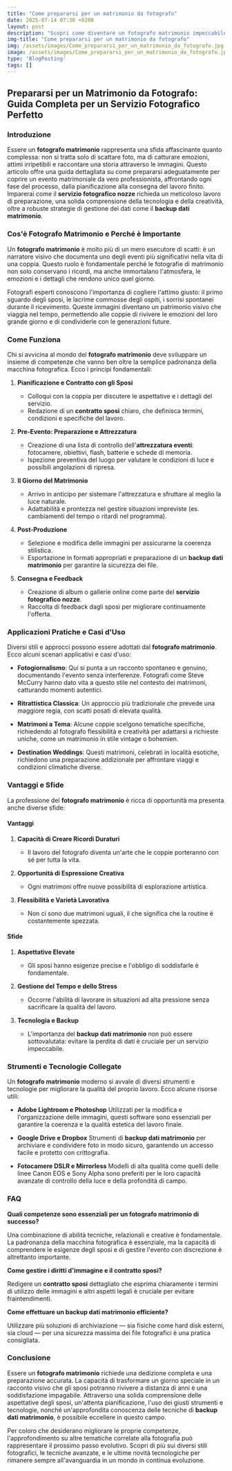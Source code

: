 ```yaml
---
title: "Come prepararsi per un matrimonio da fotografo"
date: 2025-07-14 07:30 +0200
layout: post
description: "Scopri come diventare un fotografo matrimonio impeccabile, coprendo contratto sposi e attrezzatura eventi per un servizio fotografico nozze perfetto."
img-title: "Come prepararsi per un matrimonio da fotografo"
img: /assets/images/Come_prepararsi_per_un_matrimonio_da_fotografo.jpg
image: /assets/images/Come_prepararsi_per_un_matrimonio_da_fotografo.jpg
type: 'BlogPosting'
tags: []
---
```


## Prepararsi per un Matrimonio da Fotografo: Guida Completa per un Servizio Fotografico Perfetto

### Introduzione

Essere un **fotografo matrimonio** rappresenta una sfida affascinante quanto complessa: non si tratta solo di scattare foto, ma di catturare emozioni, attimi irripetibili e raccontare una storia attraverso le immagini. Questo articolo offre una guida dettagliata su come prepararsi adeguatamente per coprire un evento matrimoniale da vero professionista, affrontando ogni fase del processo, dalla pianificazione alla consegna del lavoro finito. Imparerai come il **servizio fotografico nozze** richieda un meticoloso lavoro di preparazione, una solida comprensione della tecnologia e della creatività, oltre a robuste strategie di gestione dei dati come il **backup dati matrimonio**.

### Cos'è Fotografo Matrimonio e Perché è Importante

Un **fotografo matrimonio** è molto più di un mero esecutore di scatti: è un narratore visivo che documenta uno degli eventi più significativi nella vita di una coppia. Questo ruolo è fondamentale perché le fotografie di matrimonio non solo conservano i ricordi, ma anche immortalano l'atmosfera, le emozioni e i dettagli che rendono unico quel giorno.

Fotografi esperti conoscono l'importanza di cogliere l'attimo giusto: il primo sguardo degli sposi, le lacrime commosse degli ospiti, i sorrisi spontanei durante il ricevimento. Queste immagini diventano un patrimonio visivo che viaggia nel tempo, permettendo alle coppie di rivivere le emozioni del loro grande giorno e di condividerle con le generazioni future.

### Come Funziona

Chi si avvicina al mondo del **fotografo matrimonio** deve sviluppare un insieme di competenze che vanno ben oltre la semplice padronanza della macchina fotografica. Ecco i principi fondamentali:

1. **Pianificazione e Contratto con gli Sposi**
   - Colloqui con la coppia per discutere le aspettative e i dettagli del servizio.
   - Redazione di un **contratto sposi** chiaro, che definisca termini, condizioni e specifiche del lavoro.

2. **Pre-Evento: Preparazione e Attrezzatura**
   - Creazione di una lista di controllo dell'**attrezzatura eventi**: fotocamere, obiettivi, flash, batterie e schede di memoria.
   - Ispezione preventiva del luogo per valutare le condizioni di luce e possibili angolazioni di ripresa.

3. **Il Giorno del Matrimonio**
   - Arrivo in anticipo per sistemare l'attrezzatura e sfruttare al meglio la luce naturale.
   - Adattabilità e prontezza nel gestire situazioni impreviste (es. cambiamenti del tempo o ritardi nel programma).

4. **Post-Produzione**
   - Selezione e modifica delle immagini per assicurarne la coerenza stilistica.
   - Esportazione in formati appropriati e preparazione di un **backup dati matrimonio** per garantire la sicurezza dei file.

5. **Consegna e Feedback**
   - Creazione di album o gallerie online come parte del **servizio fotografico nozze**.
   - Raccolta di feedback dagli sposi per migliorare continuamente l'offerta.

### Applicazioni Pratiche e Casi d'Uso

Diversi stili e approcci possono essere adottati dal **fotografo matrimonio**. Ecco alcuni scenari applicativi e casi d'uso:

- **Fotogiornalismo**: Qui si punta a un racconto spontaneo e genuino, documentando l'evento senza interferenze. Fotografi come Steve McCurry hanno dato vita a questo stile nel contesto dei matrimoni, catturando momenti autentici.

- **Ritrattistica Classica**: Un approccio più tradizionale che prevede una maggiore regia, con scatti posati di elevata qualità.

- **Matrimoni a Tema**: Alcune coppie scelgono tematiche specifiche, richiedendo al fotografo flessibilità e creatività per adattarsi a richieste uniche, come un matrimonio in stile vintage o bohemien.

- **Destination Weddings**: Questi matrimoni, celebrati in località esotiche, richiedono una preparazione addizionale per affrontare viaggi e condizioni climatiche diverse.

### Vantaggi e Sfide

La professione del **fotografo matrimonio** è ricca di opportunità ma presenta anche diverse sfide:

#### Vantaggi

1. **Capacità di Creare Ricordi Duraturi**
   - Il lavoro del fotografo diventa un'arte che le coppie porteranno con sé per tutta la vita.

2. **Opportunità di Espressione Creativa**
   - Ogni matrimoni offre nuove possibilità di esplorazione artistica.

3. **Flessibilità e Varietà Lavorativa**
   - Non ci sono due matrimoni uguali, il che significa che la routine è costantemente spezzata.

#### Sfide

1. **Aspettative Elevate**
   - Gli sposi hanno esigenze precise e l'obbligo di soddisfarle è fondamentale.

2. **Gestione del Tempo e dello Stress**
   - Occorre l'abilità di lavorare in situazioni ad alta pressione senza sacrificare la qualità del lavoro.

3. **Tecnologia e Backup**
   - L'importanza del **backup dati matrimonio** non può essere sottovalutata: evitare la perdita di dati è cruciale per un servizio impeccabile.

### Strumenti e Tecnologie Collegate

Un **fotografo matrimonio** moderno si avvale di diversi strumenti e tecnologie per migliorare la qualità del proprio lavoro. Ecco alcune risorse utili:

- **Adobe Lightroom e Photoshop**
  Utilizzati per la modifica e l'organizzazione delle immagini, questi software sono essenziali per garantire la coerenza e la qualità estetica del lavoro finale.

- **Google Drive e Dropbox**
  Strumenti di **backup dati matrimonio** per archiviare e condividere foto in modo sicuro, garantendo un accesso facile e protetto con crittografia.

- **Fotocamere DSLR e Mirrorless**
  Modelli di alta qualità come quelli delle linee Canon EOS e Sony Alpha sono preferiti per le loro capacità avanzate di controllo della luce e della profondità di campo.

### FAQ

**Quali competenze sono essenziali per un fotografo matrimonio di successo?**

Una combinazione di abilità tecniche, relazionali e creative è fondamentale. La padronanza della macchina fotografica è essenziale, ma la capacità di comprendere le esigenze degli sposi e di gestire l'evento con discrezione è altrettanto importante.

**Come gestire i diritti d'immagine e il contratto sposi?**

Redigere un **contratto sposi** dettagliato che esprima chiaramente i termini di utilizzo delle immagini e altri aspetti legali è cruciale per evitare fraintendimenti.

**Come effettuare un backup dati matrimonio efficiente?**

Utilizzare più soluzioni di archiviazione — sia fisiche come hard disk esterni, sia cloud — per una sicurezza massima dei file fotografici è una pratica consigliata.

### Conclusione

Essere un **fotografo matrimonio** richiede una dedizione completa e una preparazione accurata. La capacità di trasformare un giorno speciale in un racconto visivo che gli sposi potranno rivivere a distanza di anni è una soddisfazione impagabile. Attraverso una solida comprensione delle aspettative degli sposi, un'attenta pianificazione, l'uso dei giusti strumenti e tecnologie, nonché un'approfondita conoscenza delle tecniche di **backup dati matrimonio**, è possibile eccellere in questo campo.

Per coloro che desiderano migliorare le proprie competenze, l'approfondimento su altre tematiche correlate alla fotografia può rappresentare il prossimo passo evolutivo. Scopri di più sui diversi stili fotografici, le tecniche avanzate, e le ultime novità tecnologiche per rimanere sempre all'avanguardia in un mondo in continua evoluzione.